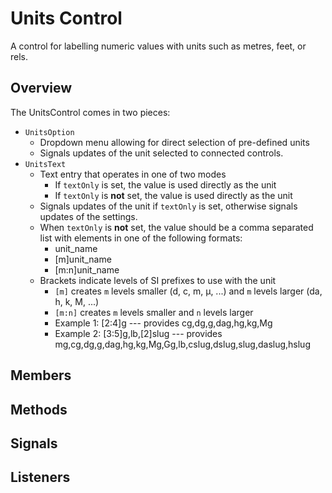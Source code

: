 # Units Control
A control for labelling numeric values with units such as metres, feet, or rels.
## Overview
The UnitsControl comes in two pieces:
* `UnitsOption`
	* Dropdown menu allowing for direct selection of pre-defined units
	* Signals updates of the unit selected to connected controls.
* `UnitsText`
	* Text entry that operates in one of two modes
		* If `textOnly` is set, the value is used directly as the unit
		* If `textOnly` is **not** set, the value is used directly as the unit
	* Signals updates of the unit if `textOnly` is set, otherwise signals updates of the settings.
	* When `textOnly` is **not** set, the value should be a comma separated list with elements in one of the following formats:
		* unit_name
		* [m]unit_name
		* [m:n]unit_name
	* Brackets indicate levels of SI prefixes to use with the unit
		* `[m]` creates `m` levels smaller (d, c, m, μ, ...) and `m` levels larger (da, h, k, M, ...)
		* `[m:n]` creates `m` levels smaller and `n` levels larger
		* Example 1: [2:4]g --- provides cg,dg,g,dag,hg,kg,Mg
		* Example 2: [3:5]g,lb,[2]slug --- provides mg,cg,dg,g,dag,hg,kg,Mg,Gg,lb,cslug,dslug,slug,daslug,hslug


## Members
## Methods
## Signals
## Listeners
